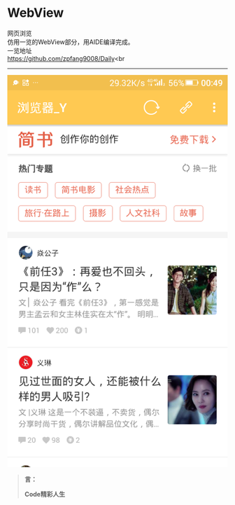 # WebView
网页浏览<br>
仿用一览的WebView部分，用AIDE编译完成。<br>
一览地址<br>
https://github.com/zpfang9008/Daily<br
* * *
![Image text](https://github.com/YSC168/WebView/blob/master/浏览器/image/Screenshot.png)
<blockquote>
<p><b>言：</b></p>
<p><b>Code精彩人生</b></p>
</blockquote>
